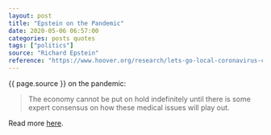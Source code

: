 ```yaml
---
layout: post
title: "Epstein on the Pandemic"
date: 2020-05-06 06:57:00
categories: posts quotes
tags: ["politics"]
source: "Richard Epstein"
reference: "https://www.hoover.org/research/lets-go-local-coronavirus-control"
---
```


{{ page.source }} on the pandemic:

> The economy cannot be put on hold indefinitely until there is some expert consensus on how these medical issues will play out.

Read more [here]({{page.reference}}).
